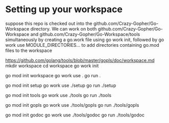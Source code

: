 # Setting up your workspace

suppose this repo is checked out into the github.com/Crazy-Gopher/Go-Workspace directory. We can work on both github.com/Crazy-Gopher/Go-Workspace and github.com/Crazy-Gopher/Go-Workspace/tools simultaneously by creating a go.work file using go work init, followed by go work use MODULE_DIRECTORIES... to add directories containing go.mod files to the workspace

https://github.com/golang/tools/blob/master/gopls/doc/workspace.md
mkdir workspace
cd workspace
go work init

go mod init workspace
go work use .
go run .

go mod init setup
go work use ./setup
go run ./setup

go mod init tools
go work use ./tools
go run ./tools

go mod init gopls
go work use ./tools/gopls
go run ./tools/gopls

go mod init godoc
go work use ./tools/godoc
go run ./tools/godoc